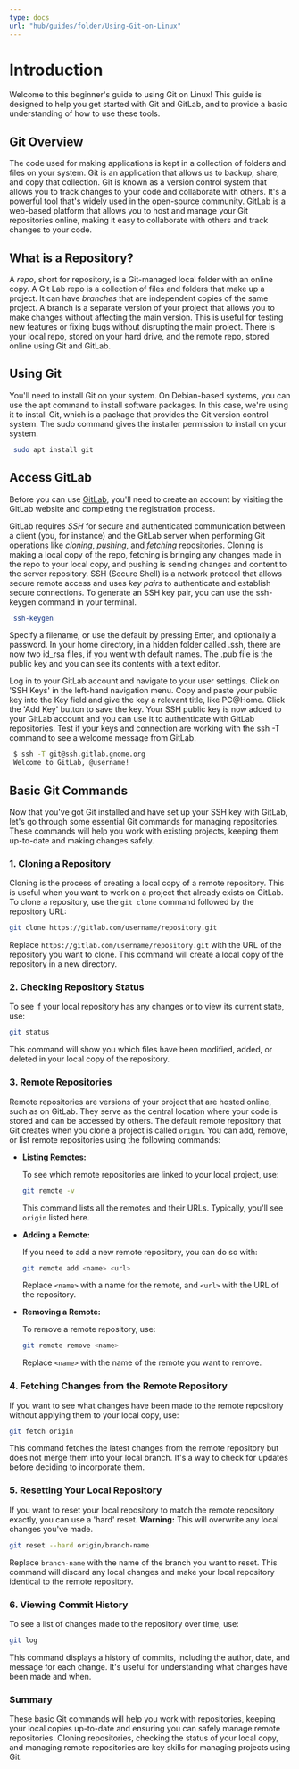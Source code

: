 ```yaml
---
type: docs
url: "hub/guides/folder/Using-Git-on-Linux"
---
```


# Introduction

Welcome to this beginner's guide to using Git on Linux! This guide is designed to help you get started with Git and GitLab, and to provide a basic understanding of how to use these tools.

## Git Overview

The code used for making applications is kept in a collection of folders and files on your system. Git is an application that allows us to backup, share, and copy that collection. Git is known as a version control system that allows you to track changes to your code and collaborate with others. It's a powerful tool that's widely used in the open-source community. GitLab is a web-based platform that allows you to host and manage your Git repositories online, making it easy to collaborate with others and track changes to your code.

## What is a Repository?

A _repo_, short for repository, is a Git-managed local folder with an online copy. A Git Lab repo is a collection of files and folders that make up a project. It can have _branches_ that are independent copies of the same project. A branch is a separate version of your project that allows you to make changes without affecting the main version. This is useful for testing new features or fixing bugs without disrupting the main project. There is your local repo, stored on your hard drive, and the remote repo, stored online using Git and GitLab.

## Using Git

You'll need to install Git on your system. On Debian-based systems, you can use the apt command to install software packages. In this case, we're using it to install Git, which is a package that provides the Git version control system. The sudo command gives the installer permission to install on your system.

```bash
 sudo apt install git 
```

## Access GitLab

Before you can use [GitLab](https://gitlab.com/users/sign_up), you'll need to create an account by visiting the GitLab website and completing the registration process.

GitLab requires _SSH_ for secure and authenticated communication between a client (you, for instance) and the GitLab server when performing Git operations like _cloning_, _pushing_, and _fetching_ repositories. Cloning is making a local copy of the repo, fetching is bringing any changes made in the repo to your local copy, and pushing is sending changes and content to the server repository. SSH (Secure Shell) is a network protocol that allows secure remote access and uses _key pairs_ to authenticate and establish secure connections. To generate an SSH key pair, you can use the ssh-keygen command in your terminal.

```bash
 ssh-keygen
```

Specify a filename, or use the default by pressing Enter, and optionally a password. In your home directory, in a hidden folder called .ssh, there are now two id_rsa files, if you went with default names. The .pub file is the public key and you can see its contents with a text editor.

Log in to your GitLab account and navigate to your user settings. Click on 'SSH Keys' in the left-hand navigation menu. Copy and paste your public key into the Key field and give the key a relevant title, like PC@Home. Click the 'Add Key' button to save the key. Your SSH public key is now added to your GitLab account and you can use it to authenticate with GitLab repositories. Test if your keys and connection are working with the ssh -T command to see a welcome message from GitLab.

```bash
 $ ssh -T git@ssh.gitlab.gnome.org
 Welcome to GitLab, @username!
```

## Basic Git Commands

Now that you've got Git installed and have set up your SSH key with GitLab, let's go through some essential Git commands for managing repositories. These commands will help you work with existing projects, keeping them up-to-date and making changes safely.

### 1. **Cloning a Repository**

Cloning is the process of creating a local copy of a remote repository. This is useful when you want to work on a project that already exists on GitLab. To clone a repository, use the `git clone` command followed by the repository URL:

```sh
git clone https://gitlab.com/username/repository.git
```

Replace `https://gitlab.com/username/repository.git` with the URL of the repository you want to clone. This command will create a local copy of the repository in a new directory.

### 2. **Checking Repository Status**

To see if your local repository has any changes or to view its current state, use:

```sh
git status
```

This command will show you which files have been modified, added, or deleted in your local copy of the repository.

### 3. **Remote Repositories**

Remote repositories are versions of your project that are hosted online, such as on GitLab. They serve as the central location where your code is stored and can be accessed by others. The default remote repository that Git creates when you clone a project is called `origin`. You can add, remove, or list remote repositories using the following commands:

- **Listing Remotes:**

  To see which remote repositories are linked to your local project, use:

  ```sh
  git remote -v
  ```

  This command lists all the remotes and their URLs. Typically, you'll see `origin` listed here.

- **Adding a Remote:**

  If you need to add a new remote repository, you can do so with:

  ```sh
  git remote add <name> <url>
  ```

  Replace `<name>` with a name for the remote, and `<url>` with the URL of the repository.

- **Removing a Remote:**

  To remove a remote repository, use:

  ```sh
  git remote remove <name>
  ```

  Replace `<name>` with the name of the remote you want to remove.

### 4. **Fetching Changes from the Remote Repository**

If you want to see what changes have been made to the remote repository without applying them to your local copy, use:

```sh
git fetch origin
```

This command fetches the latest changes from the remote repository but does not merge them into your local branch. It's a way to check for updates before deciding to incorporate them.

### 5. **Resetting Your Local Repository**

If you want to reset your local repository to match the remote repository exactly, you can use a 'hard' reset. **Warning:** This will overwrite any local changes you've made.

```sh
git reset --hard origin/branch-name
```

Replace `branch-name` with the name of the branch you want to reset. This command will discard any local changes and make your local repository identical to the remote repository.

### 6. **Viewing Commit History**

To see a list of changes made to the repository over time, use:

```sh
git log
```

This command displays a history of commits, including the author, date, and message for each change. It's useful for understanding what changes have been made and when.

### Summary

These basic Git commands will help you work with repositories, keeping your local copies up-to-date and ensuring you can safely manage remote repositories. Cloning repositories, checking the status of your local copy, and managing remote repositories are key skills for managing projects using Git.
